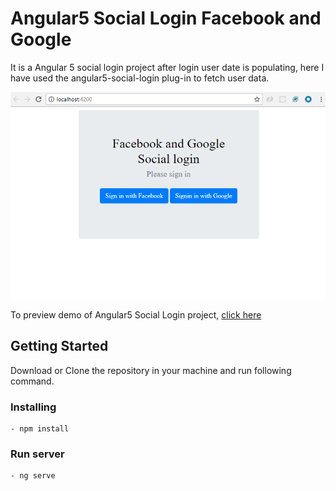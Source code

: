 # Angular5 Social Login Facebook and Google 
It is a Angular 5 social login project after login user date is populating, here I have used the angular5-social-login plug-in to fetch user data.

<p align="center">
    <img  alt="Angular5 Social Login" src="img/Angular5-Social-Login.png" class="img-responsive">
</p>

To preview demo of Angular5 Social Login project, [click here](https://stackblitz.com/edit/angular5-social-login?embed=1&file=index.html&hideExplorer=1&hideNavigation=1&view=preview)

## Getting Started
Download  or Clone the repository in your machine and run following command.

### Installing
    - npm install

### Run server
    - ng serve
